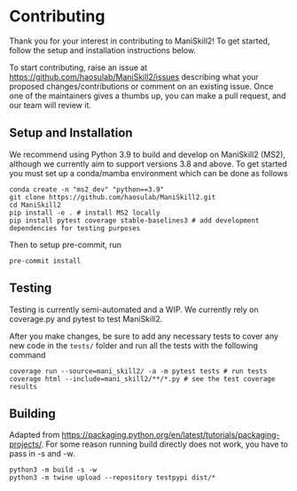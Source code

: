 # Contributing

Thank you for your interest in contributing to ManiSkill2! To get started, follow the setup and installation instructions below.

To start contributing, raise an issue at https://github.com/haosulab/ManiSkill2/issues describing what your proposed changes/contributions or comment on an existing issue. Once one of the maintainers gives a thumbs up, you can make a pull request, and our team will review it.

## Setup and Installation

We recommend using Python 3.9 to build and develop on ManiSkill2 (MS2), although we currently aim to support versions 3.8 and above. To get started you must set up a conda/mamba environment which can be done as follows

```
conda create -n "ms2_dev" "python==3.9"
git clone https://github.com/haosulab/ManiSkill2.git
cd ManiSkill2
pip install -e . # install MS2 locally
pip install pytest coverage stable-baselines3 # add development dependencies for testing purposes
```

Then to setup pre-commit, run

```
pre-commit install
```

## Testing

Testing is currently semi-automated and a WIP. We currently rely on coverage.py and pytest to test ManiSkill2.

After you make changes, be sure to add any necessary tests to cover any new code in the `tests/` folder and run all the tests with the following command

```
coverage run --source=mani_skill2/ -a -m pytest tests # run tests
coverage html --include=mani_skill2/**/*.py # see the test coverage results
```


## Building

Adapted from https://packaging.python.org/en/latest/tutorials/packaging-projects/. For some reason running build directly does not work, you have to pass in -s and -w.

```
python3 -m build -s -w
python3 -m twine upload --repository testpypi dist/*
```